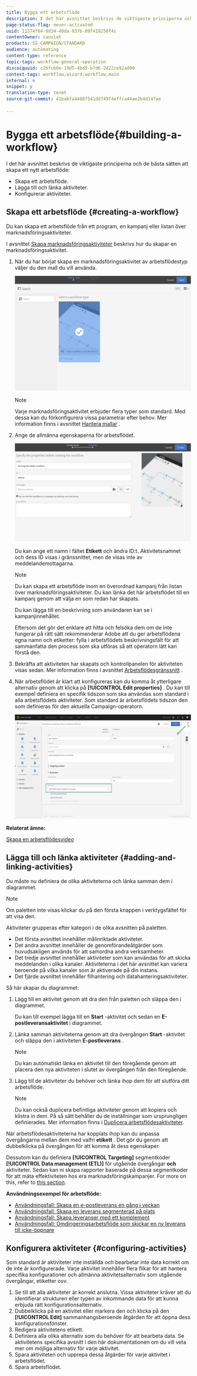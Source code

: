 ```yaml
---
title: Bygga ett arbetsflöde
description: I det här avsnittet beskrivs de viktigaste principerna och de bästa sätten att skapa ett nytt arbetsflöde.
page-status-flag: never-activated
uuid: 11374f64-8d34-40da-937b-09f419250f4c
contentOwner: sauviat
products: SG_CAMPAIGN/STANDARD
audience: automating
content-type: reference
topic-tags: workflow-general-operation
discoiquuid: c26fcb0e-19d5-4bd5-b7d6-2d22ce92ad90
context-tags: workflow,wizard;workflow,main
internal: n
snippet: y
translation-type: tm+mt
source-git-commit: 41ba6fa44807541dd749f4effca44ae2b4d147ae

---
```



# Bygga ett arbetsflöde{#building-a-workflow}

I det här avsnittet beskrivs de viktigaste principerna och de bästa sätten att skapa ett nytt arbetsflöde:

* Skapa ett arbetsflöde.
* Lägga till och länka aktiviteter.
* Konfigurerar aktiviteter.

## Skapa ett arbetsflöde {#creating-a-workflow}

Du kan skapa ett arbetsflöde från ett program, en kampanj eller listan över marknadsföringsaktiviteter.

I avsnittet [Skapa marknadsföringsaktiviteter](../../start/using/marketing-activities.md#creating-a-marketing-activity) beskrivs hur du skapar en marknadsföringsaktivitet.

1. När du har börjat skapa en marknadsföringsaktivitet av arbetsflödestyp väljer du den mall du vill använda.

   ![](assets/workflow_creation_1.png)

   >[!NOTE]
   >
   >Varje marknadsföringsaktivitet erbjuder flera typer som standard. Med dessa kan du förkonfigurera vissa parametrar efter behov. Mer information finns i avsnittet [Hantera mallar](../../start/using/marketing-activity-templates.md) .

1. Ange de allmänna egenskaperna för arbetsflödet.

   ![](assets/workflow_creation_2.png)

   Du kan ange ett namn i fältet **Etikett** och ändra ID:t. Aktivitetsnamnet och dess ID visas i gränssnittet, men de visas inte av meddelandemottagarna.

   >[!NOTE]
   >
   >Du kan skapa ett arbetsflöde inom en överordnad kampanj från listan över marknadsföringsaktiviteter. Du kan länka det här arbetsflödet till en kampanj genom att välja en som redan har skapats.

   Du kan lägga till en beskrivning som användaren kan se i kampanjinnehållet.

   Eftersom det gör det enklare att hitta och felsöka dem om de inte fungerar på rätt sätt rekommenderar Adobe att du ger arbetsflödena egna namn och etiketter: fylla i arbetsflödets beskrivningsfält för att sammanfatta den process som ska utföras så att operatorn lätt kan förstå den.

1. Bekräfta att aktiviteten har skapats och kontrollpanelen för aktiviteten visas sedan. Mer information finns i avsnittet [Arbetsflödesgränssnitt](../../automating/using/workflow-interface.md) .

1. När arbetsflödet är klart att konfigureras kan du komma åt ytterligare alternativ genom att klicka på **[!UICONTROL Edit properties]** . Du kan till exempel definiera en specifik tidszon som ska användas som standard i alla arbetsflödets aktiviteter. Som standard är arbetsflödets tidszon den som definieras för den aktuella Campaign-operatorn.

   ![](assets/workflow_properties.png)

**Relaterat ämne:**

[Skapa en arbetsflödesvideo](https://docs.adobe.com/content/help/en/campaign-standard/using/managing-processes-and-data/workflow-general-operation/building-a-workflow.html)

## Lägga till och länka aktiviteter {#adding-and-linking-activities}

Du måste nu definiera de olika aktiviteterna och länka samman dem i diagrammet.

>[!NOTE]
>
>Om paletten inte visas klickar du på den första knappen i verktygsfältet för att visa den.

Aktiviteter grupperas efter kategori i de olika avsnitten på paletten.

* Det första avsnittet innehåller målinriktade aktiviteter.
* Det andra avsnittet innehåller de genomförandeåtgärder som huvudsakligen används för att samordna andra verksamheter.
* Det tredje avsnittet innehåller aktiviteter som kan användas för att skicka meddelanden i olika kanaler. Aktiviteterna i det här avsnittet kan variera beroende på vilka kanaler som är aktiverade på din instans.
* Det fjärde avsnittet innehåller filhantering och datahanteringsaktiviteter.

Så här skapar du diagrammet:

1. Lägg till en aktivitet genom att dra den från paletten och släppa den i diagrammet.

   Du kan till exempel lägga till en **Start** -aktivitet och sedan en **E-postleveransaktivitet** i diagrammet.

1. Länka samman aktiviteterna genom att dra övergången **Start** -aktivitet och släppa den i aktiviteten **E-postleverans** .

   >[!NOTE]
   >
   >Du kan automatiskt länka en aktivitet till den föregående genom att placera den nya aktiviteten i slutet av övergången från den föregående.

1. Lägg till de aktiviteter du behöver och länka ihop dem för att slutföra ditt arbetsflöde.

   >[!NOTE]
   >
   >Du kan också duplicera befintliga aktiviteter genom att kopiera och klistra in dem. På så sätt behåller du de inställningar som ursprungligen definierades. Mer information finns i [Duplicera arbetsflödesaktiviteter](../../automating/using/workflow-interface.md#duplicating-workflow-activities).

När arbetsflödesaktiviteterna har kopplats ihop kan du anpassa övergångarna mellan dem med valfri **etikett** . Det gör du genom att dubbelklicka på övergången för att komma åt dess egenskaper.

Dessutom kan du definiera **[!UICONTROL Targeting]** segmentkoder **[!UICONTROL Data management (ETL)]** för utgående övergångar **och** aktiviteter. Sedan kan ni skapa rapporter baserade på dessa segmentkoder för att mäta effektiviteten hos era marknadsföringskampanjer. For more on this, refer to [this section](../../reporting/using/creating-a-report-workflow-segment.md).

**Användningsexempel för arbetsflöde:**

* [Användningsfall: Skapa en e-postleverans en gång i veckan](../../automating/using/workflow-weekly-offer.md)
* [Användningsfall: Skapa en leverans segmenterad på plats](../../automating/using/workflow-segmentation-location.md)
* [Användningsfall: Skapa leveranser med ett komplement](../../automating/using/workflow-created-query-with-complement.md)
* [Användningsfall: Omdirigeringsarbetsflöde som skickar en ny leverans till icke-öppnare](../../automating/using/workflow-cross-channel-retargeting.md)

## Konfigurera aktiviteter {#configuring-activities}

Som standard är aktiviteter inte inställda och bearbetar inte data korrekt om de inte är konfigurerade. Varje aktivitet innehåller flera flikar för att hantera specifika konfigurationer och allmänna aktivitetsalternativ som utgående övergångar, etiketter osv.

1. Se till att alla aktiviteter är korrekt anslutna. Vissa aktiviteter kräver att du identifierar strukturen eller typen av inkommande data för att kunna erbjuda rätt konfigurationsalternativ.
1. Dubbelklicka på en aktivitet eller markera den och klicka på den **[!UICONTROL Edit]** sammanhangsberoende åtgärden för att öppna dess konfigurationsfönster.
1. Redigera aktivitetens etikett.
1. Definiera alla olika alternativ som du behöver för att bearbeta data. Se aktivitetens specifika avsnitt i den här dokumentationen om du vill veta mer om möjliga alternativ för varje aktivitet.
1. Spara aktiviteten och upprepa dessa åtgärder för varje aktivitet i arbetsflödet.
1. Spara arbetsflödet.
